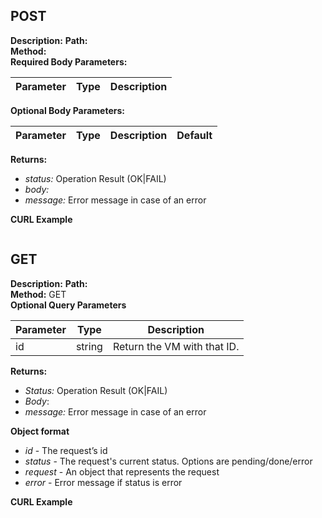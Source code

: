 

## POST

**Description:** 
**Path:**   
**Method:**   
**Required Body Parameters:**   

 Parameter | Type   | Description 
 ---       |   ---  |          ---

**Optional Body Parameters:**   

 Parameter | Type   | Description       | Default
 ---       | ---    |   ---             | ---


**Returns:**  
- *status:* Operation Result (OK|FAIL)  
- *body:* 
- *message:* Error message in case of an error 

**CURL Example**
```shell

```


## GET

**Description:**
**Path:**   
**Method:** GET  
**Optional Query Parameters**  

 Parameter | Type   | Description 
 ---       |   ---  |          ---
 id        | string | Return the VM with that ID. 


 **Returns:** 
 - *Status:* Operation Result (OK|FAIL)  
 - *Body*:  
 - *message:* Error message in case of an error 

**Object format**
- *id* - The request’s id
- *status* - The request's current status. Options are pending/done/error
- *request* - An object that represents the request
- *error* - Error message if status is error

**CURL Example**
```shell

```